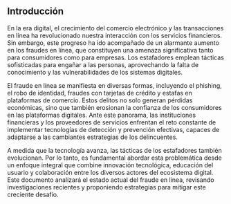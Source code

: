 ## Introducción

En la era digital, el crecimiento del comercio electrónico y las transacciones en línea ha revolucionado nuestra interacción con los servicios financieros. Sin embargo, este progreso ha ido acompañado de un alarmante aumento en los fraudes en línea, que constituyen una amenaza significativa tanto para consumidores como para empresas. Los estafadores emplean tácticas sofisticadas para engañar a las personas, aprovechando la falta de conocimiento y las vulnerabilidades de los sistemas digitales.

El fraude en línea se manifiesta en diversas formas, incluyendo el phishing, el robo de identidad, fraudes con tarjetas de crédito y estafas en plataformas de comercio. Estos delitos no solo generan pérdidas económicas, sino que también erosionan la confianza de los consumidores en las plataformas digitales. Ante este panorama, las instituciones financieras y los proveedores de servicios enfrentan el reto constante de implementar tecnologías de detección y prevención efectivas, capaces de adaptarse a las cambiantes estrategias de los delincuentes.

A medida que la tecnología avanza, las tácticas de los estafadores también evolucionan. Por lo tanto, es fundamental abordar esta problemática desde un enfoque integral que combine innovación tecnológica, educación del usuario y colaboración entre los diversos actores del ecosistema digital. Este documento analizará el estado actual del fraude en línea, revisando investigaciones recientes y proponiendo estrategias para mitigar este creciente desafío.

